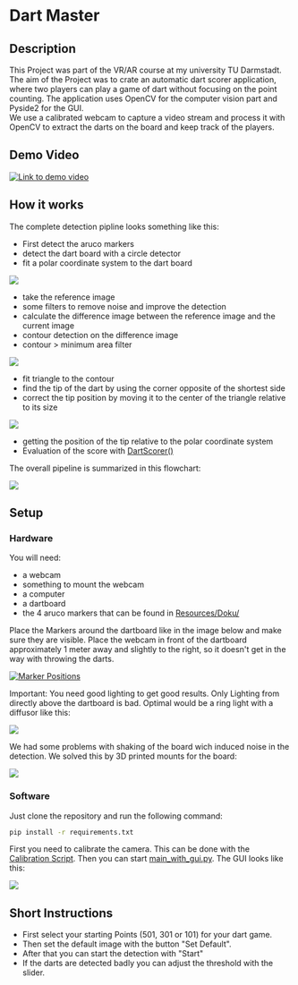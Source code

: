 # Dart Master

## Description
This Project was part of the VR/AR course at my university TU Darmstadt. The aim of the Project was to crate an 
automatic dart scorer application, where two players can play a game of dart without focusing on the point counting.
The application uses OpenCV for the computer vision part and Pyside2 for the GUI.\
We use a calibrated webcam to capture a video stream and process it with OpenCV to extract the darts on the board and 
keep track of the players.



## Demo Video

[![Link to demo video](Resources/Doku/start_img.jpg)](https://youtu.be/gc4xopSNS6g "Video Title")


## How it works
The complete detection pipline looks something like this:
- First detect the aruco markers
- detect the dart board with a circle detector
- fit a polar coordinate system to the dart board

![](Resources/Doku/Polar_graph_paper.svg.png)
- take the reference image
- some filters to remove noise and improve the detection
- calculate the difference image between the reference image and the current image
- contour detection on the difference image
- contour > minimum area filter

![](Resources/Doku/threshold.png)
- fit triangle to the contour
- find the tip of the dart by using the corner opposite of the shortest side
- correct the tip position by moving it to the center of the triangle relative to its size

![](Resources/Doku/dart_point_compemsation.png)
- getting the position of the tip relative to the polar coordinate system
- Evaluation of the score with [DartScorer()](./Dart_Scoring/DartScorer.py)

The overall pipeline is summarized in this flowchart:

![](Resources/Doku/Flowchart_Master_Darts.png)
## Setup

### Hardware

You will need:
- a webcam
- something to mount the webcam
- a computer
- a dartboard
- the 4 aruco markers that can be found in [Resources/Doku/](Resources/Doku)

Place the Markers around the dartboard like in the image below and make sure they are visible.
Place the webcam in front of the dartboard approximately 1 meter away and slightly to the right,
so it doesn't get in the way with throwing the darts.


[![Marker Positions](Resources/Doku/Aruco_Marker_Positions.png)](Resources/Doku/Aruco_Marker_Positions.png "Marker Positions")

Important: You need good lighting to get good results. Only Lighting from directly above the dartboard is bad.
Optimal would be a ring light with a diffusor like this:

![](Resources/Doku/lighting.png)

We had some problems with shaking of the board wich induced noise in the detection.
We solved this by 3D printed mounts for the board:

![](Resources/Doku/dartboard_holder.png)

### Software
Just clone the repository and run the following command:

```bash
pip install -r requirements.txt
```

First you need to calibrate the camera. This can be done with the [Calibration Script](CalibrationWithUncertainty.py).
Then you can start [main_with_gui.py](main_with_gui.py).
The GUI looks like this:

![](Resources/Doku/GUI.png)

## Short Instructions
- First select your starting Points (501, 301 or 101) for your dart game.
- Then set the default image with the button "Set Default".
- After that you can start the detection with "Start"
- If the darts are detected badly you can adjust the threshold with the slider.


